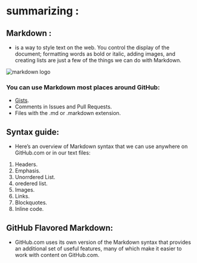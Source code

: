 # summarizing : 

## Markdown :

* is a way to style text on the web. You control the display of the document; formatting words as bold or italic, adding images, and creating lists are just a few of the things we can do with Markdown.


![markdown logo](https://encrypted-tbn0.gstatic.com/images?q=tbn:ANd9GcSxrhG5WC01AuNJja1lUia3lOQGBQO7_hbq8g&usqp=CAU)


### You can use Markdown most places around GitHub:
* [Gists](https://gist.github.com/).
* Comments in Issues and Pull Requests.
* Files with the .md or .markdown extension.

## Syntax guide:
* Here’s an overview of Markdown syntax that we can use anywhere on GitHub.com or in our text files:

1. Headers. 
2. Emphasis.
3. Unorrdered List.
4. oredered list.
5. Images.
6. Links.
7. Blockquotes.
8. Inline code.

## GitHub Flavored Markdown:
* GitHub.com uses its own version of the Markdown syntax that provides an additional set of useful features, many of which make it easier to work with content on GitHub.com.
